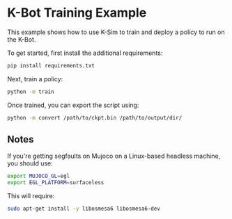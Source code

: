 # K-Bot Training Example

This example shows how to use K-Sim to train and deploy a policy to run on the K-Bot.

To get started, first install the additional requirements:

```bash
pip install requirements.txt
```

Next, train a policy:

```bash
python -m train
```

Once trained, you can export the script using:

```bash
python -m convert /path/to/ckpt.bin /path/to/output/dir/
```

## Notes

If you're getting segfaults on Mujoco on a Linux-based headless machine, you should use:

```bash
export MUJOCO_GL=egl
export EGL_PLATFORM=surfaceless
```

This will require:

```bash
sudo apt-get install -y libosmesa6 libosmesa6-dev
```
